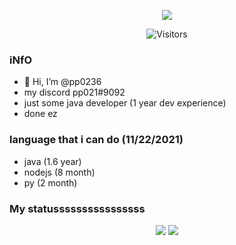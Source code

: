 <p align="center">
    <img src="https://discord.c99.nl/widget/theme-3/708198820995006475.png"/>
</p>
<p align="center">
	  <img alt="Visitors" src="https://komarev.com/ghpvc/?username=pp0236&style=flat&labelColor=black&logo=github&label=Profile+Views&color=0d8ce0"/>
</p>

### iNfO
- 👋 Hi, I’m @pp0236
- my discord pp021#9092
- just some java developer (1 year dev experience)
- done ez

### language that i can do (11/22/2021)
- java (1.6 year)
- nodejs (8 month)
- py (2 month)

### My statussssssssssssssss
<p align="center">
<img src="https://github-readme-stats.vercel.app/api?username=pp0236&&show_icons=true&title_color=df36d8&icon_color=bb2acf&text_color=05f0f7&bg_color=151515&hide_border=true">
<img src="https://github-readme-stats.vercel.app/api/top-langs/?username=pp0236&layout=compact&theme=bear&bg_color=151515&title_color=df36d8&icon_color=bb2acf&text_color=05f0f7&hide_border=true"/>
</p>

<!---
pp0236/pp0236 is a ✨ special ✨ repository because its `README.md` (this file) appears on your GitHub profile.
You can click the Preview link to take a look at your changes.
--->
